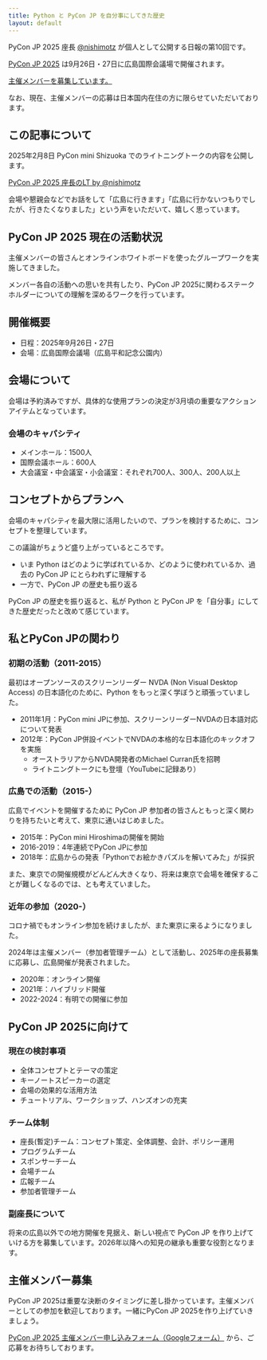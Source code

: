 ```yaml
---
title: Python と PyCon JP を自分事にしてきた歴史
layout: default
---
```


PyCon JP 2025 座長 [@nishimotz](https://d.nishimotz.com/aboutme) が個人として公開する日報の第10回です。

[PyCon JP 2025](https://2025.pycon.jp/) は9月26日・27日に広島国際会議場で開催されます。

[主催メンバーを募集しています。](https://forms.gle/7irqYKhZVj7AY7LfA)

なお、現在、主催メンバーの応募は日本国内在住の方に限らせていただいております。

## この記事について

2025年2月8日 PyCon mini Shizuoka でのライトニングトークの内容を公開します。

<script async class="docswell-embed" src="https://www.docswell.com/assets/libs/docswell-embed/docswell-embed.min.js" data-src="https://www.docswell.com/slide/5XEGGN/embed" data-aspect="0.5625"></script><div class="docswell-link"><a href="https://www.docswell.com/s/nishimotz/5XEGGN-2025-02-08-174547">PyCon JP 2025 座長のLT by @nishimotz</a></div>

会場や懇親会などでお話をして「広島に行きます」「広島に行かないつもりでしたが、行きたくなりました」という声をいただいて、嬉しく思っています。

## PyCon JP 2025 現在の活動状況

主催メンバーの皆さんとオンラインホワイトボードを使ったグループワークを実施してきました。

メンバー各自の活動への思いを共有したり、PyCon JP 2025に関わるステークホルダーについての理解を深めるワークを行っています。

## 開催概要

- 日程：2025年9月26日・27日
- 会場：広島国際会議場（広島平和記念公園内）

## 会場について

会場は予約済みですが、具体的な使用プランの決定が3月頃の重要なアクションアイテムとなっています。

### 会場のキャパシティ

- メインホール：1500人
- 国際会議ホール：600人
- 大会議室・中会議室・小会議室：それぞれ700人、300人、200人以上

## コンセプトからプランへ

会場のキャパシティを最大限に活用したいので、プランを検討するために、コンセプトを整理しています。

この議論がちょうど盛り上がっているところです。

- いま Python はどのように学ばれているか、どのように使われているか、過去の PyCon JP にとらわれずに理解する
- 一方で、PyCon JP の歴史も振り返る

PyCon JP の歴史を振り返ると、私が Python と PyCon JP を「自分事」にしてきた歴史だったと改めて感じています。

## 私とPyCon JPの関わり

### 初期の活動（2011-2015）

最初はオープンソースのスクリーンリーダー NVDA (Non Visual Desktop Access) の日本語化のために、Python をもっと深く学ぼうと頑張っていました。

- 2011年1月：PyCon mini JPに参加、スクリーンリーダーNVDAの日本語対応について発表
- 2012年：PyCon JP併設イベントでNVDAの本格的な日本語化のキックオフを実施
  - オーストラリアからNVDA開発者のMichael Curran氏を招聘
  - ライトニングトークにも登壇（YouTubeに記録あり）

### 広島での活動（2015-）

広島でイベントを開催するために PyCon JP 参加者の皆さんともっと深く関わりを持ちたいと考えて、東京に通いはじめました。

- 2015年：PyCon mini Hiroshimaの開催を開始
- 2016-2019：4年連続でPyCon JPに参加
- 2018年：広島からの発表「Pythonでお絵かきパズルを解いてみた」が採択

また、東京での開催規模がどんどん大きくなり、将来は東京で会場を確保することが難しくなるのでは、とも考えていました。

### 近年の参加（2020-）

コロナ禍でもオンライン参加を続けましたが、また東京に来るようになりました。

2024年は主催メンバー（参加者管理チーム）として活動し、2025年の座長募集に応募し、広島開催が発表されました。

- 2020年：オンライン開催
- 2021年：ハイブリッド開催
- 2022-2024：有明での開催に参加

## PyCon JP 2025に向けて

### 現在の検討事項

- 全体コンセプトとテーマの策定
- キーノートスピーカーの選定
- 会場の効果的な活用方法
- チュートリアル、ワークショップ、ハンズオンの充実

### チーム体制

- 座長(暫定)チーム：コンセプト策定、全体調整、会計、ポリシー運用
- プログラムチーム
- スポンサーチーム
- 会場チーム
- 広報チーム
- 参加者管理チーム

### 副座長について

将来の広島以外での地方開催を見据え、新しい視点で PyCon JP を作り上げていける方を募集しています。2026年以降への知見の継承も重要な役割となります。

## 主催メンバー募集

PyCon JP 2025は重要な決断のタイミングに差し掛かっています。主催メンバーとしての参加を歓迎しております。一緒にPyCon JP 2025を作り上げていきましょう。

[PyCon JP 2025 主催メンバー申し込みフォーム（Googleフォーム）](https://forms.gle/7irqYKhZVj7AY7LfA) から、ご応募をお待ちしております。
